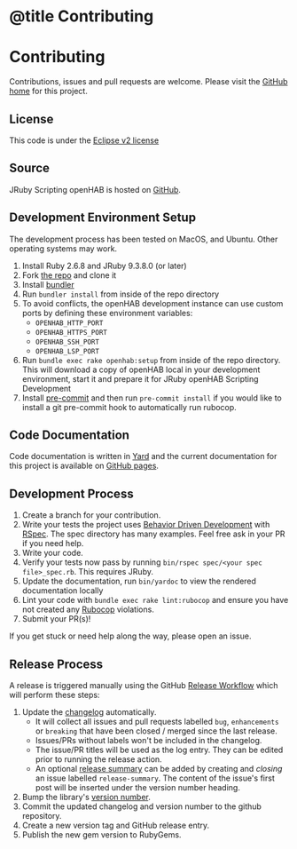 # @title Contributing

# Contributing

Contributions, issues and pull requests are welcome.  Please visit the [GitHub home](https://github.com/openhab/openhab-jruby) for this project.

## License

This code is under the [Eclipse v2 license](https://www.eclipse.org/legal/epl-2.0/)

## Source

JRuby Scripting openHAB is hosted on [GitHub](https://github.com/openhab/openhab-jruby).

## Development Environment Setup

The development process has been tested on MacOS, and Ubuntu. Other operating systems may work.

1. Install Ruby 2.6.8 and JRuby 9.3.8.0 (or later)
1. Fork [the repo](https://github.com/openhab/openhab-jruby) and clone it
1. Install [bundler](https://bundler.io/)
1. Run `bundler install` from inside of the repo directory
1. To avoid conflicts, the openHAB development instance can use custom ports by defining these environment variables:
   - `OPENHAB_HTTP_PORT`
   - `OPENHAB_HTTPS_PORT`
   - `OPENHAB_SSH_PORT`
   - `OPENHAB_LSP_PORT`
1. Run `bundle exec rake openhab:setup` from inside of the repo directory.  This will download a copy of openHAB local in your development environment, start it and prepare it for JRuby openHAB Scripting Development
1. Install [pre-commit](https://pre-commit.com) and then run `pre-commit install` if you would like to install a git pre-commit hook to automatically run rubocop.

## Code Documentation

Code documentation is written in [Yard](https://yardoc.org/) and the current documentation for this project is available on [GitHub pages](https://openhab.github.io/openhab-jruby/).

## Development Process

1. Create a branch for your contribution.
1. Write your tests the project uses [Behavior Driven Development](https://en.wikipedia.org/wiki/Behavior-driven_development) with [RSpec](https://rspec.info/). The spec directory has many examples.  Feel free ask in your PR if you need help.
1. Write your code.
1. Verify your tests now pass by running `bin/rspec spec/<your spec file>_spec.rb`. This requires JRuby.
1. Update the documentation, run `bin/yardoc` to view the rendered documentation locally
1. Lint your code with `bundle exec rake lint:rubocop` and ensure you have not created any [Rubocop](https://github.com/rubocop-hq/rubocop) violations.
1. Submit your PR(s)!

If you get stuck or need help along the way, please open an issue.

## Release Process

A release is triggered manually using the GitHub [Release Workflow](https://github.com/openhab/openhab-jruby/blob/main/.github/workflows/release.yml) which will
perform these steps:

1. Update the [changelog](https://github.com/openhab/openhab-jruby/blob/main/CHANGELOG.md) automatically.
   - It will collect all issues and pull requests labelled `bug`, `enhancements` or `breaking`
     that have been closed / merged since the last release.
   - Issues/PRs without labels won't be included in the changelog.
   - The issue/PR titles will be used as the log entry. They can be edited prior to running the release action.
   - An optional [release summary](https://github.com/github-changelog-generator/github-changelog-generator#using-the-summary-section-feature)
     can be added by creating and _closing_ an issue labelled `release-summary`. The content of the issue's first post will be inserted under the version number heading.
1. Bump the library's [version number](https://github.com/openhab/openhab-jruby/blob/main/lib/openhab/dsl/version.rb).
1. Commit the updated changelog and version number to the github repository.
1. Create a new version tag and GitHub release entry.
1. Publish the new gem version to RubyGems.